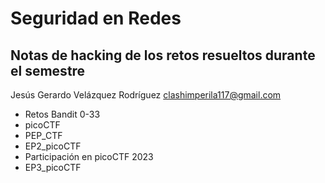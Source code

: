 # Seguridad en Redes
## Notas de hacking de los retos resueltos durante el semestre

Jesús Gerardo Velázquez Rodríguez
clashimperila117@gmail.com

- Retos Bandit 0-33
- picoCTF
- PEP_CTF
- EP2_picoCTF
- Participación en picoCTF 2023
- EP3_picoCTF

